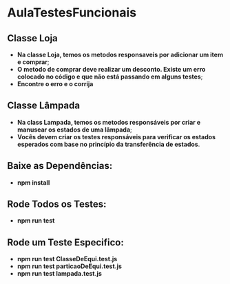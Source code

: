 # AulaTestesFuncionais

## Classe Loja
  - **Na classe Loja, temos os metodos responsaveis por adicionar um item e comprar**;
  - **O metodo de comprar deve realizar um desconto. Existe um erro colocado no código e que não está passando em alguns testes**;
  - **Encontre o erro e o corrija**

## Classe Lâmpada
  - **Na class Lampada, temos os metodos responsáveis por criar e manusear os estados de uma lâmpada**;
  - **Vocês devem criar os testes responsáveis para verificar os estados esperados com base no princípio da transferência de estados**.

## Baixe as Dependências:
  - **npm install**
    
## Rode Todos os Testes:
  - **npm run test**

## Rode um Teste Especifico:
  - **npm run test ClasseDeEqui.test.js**
  - **npm run test particaoDeEqui.test.js**
  - **npm run test lampada.test.js**
